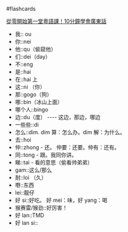 #flashcards 

[從零開始第一堂粵語課！10分鐘學會廣東話](https://youtu.be/KI5bKz68_Hk) 
- 我:: ou <!--SR:!2024-03-20-15-52,250,250-->
- 你::nei <!--SR:!2024-04-08-23-05,269.3,270-->
- 他::qu（偷窥他） <!--SR:!2024-03-06-20-57,236.2,251-->
- 们::dei（day） <!--SR:!2024-03-24-03-53,253.5,250-->
- 不::eng <!--SR:!2024-03-16-23-00,246.3,250-->
- 是::hai <!--SR:!2024-02-28-15-53,229,250-->
- 在::hai 上 <!--SR:!2024-03-13-11-03,242.8,250-->
- 这::ni （你） <!--SR:!2024-03-20-11-02,249.8,250-->
- 那::gogo（狗） <!--SR:!2023-08-05-21-22,17.5,231-->
- 哪::bin（冰山上面） <!--SR:!2024-03-11-23-02,241.3,250-->
- 哪个人::bingo <!--SR:!2024-03-23-03-51,252.5,250-->
- 边::du（度） ---- 这边，那边，哪边 <!--SR:!2024-02-28-04-10,228.5,250-->
- 一些些::di  <!--SR:!2024-03-08-03-49,237.5,251-->
- 怎么::dim.  dim 算：怎么办。dim 解：为什么。 <!--SR:!2024-03-04-16-08,234,250-->
- 去::hoi <!--SR:!2024-02-05-08-37,205.7,230-->
- 仲::zhong - 还。   仲要：还要。仲有：还有。 <!--SR:!2024-02-24-23-03,225.3,250-->
- 同::tong - 跟。我同你讲。 <!--SR:!2024-03-01-03-50,230.5,250-->
- 睇::tai - 看的意思（偷看帅弟弟） <!--SR:!2024-03-19-11-02,248.8,250-->
- gam::这么/那么 <!--SR:!2024-03-17-04-09,246.5,250-->
- 耐::loi （久） <!--SR:!2024-03-15-11-01,244.8,250-->
- 嘢::东西 <!--SR:!2024-03-09-23-03,239.3,250-->
- lei::靓仔 <!--SR:!2024-03-26-03-54,255.5,250-->
- 好 si::好吃。   好 mei：味，好 yang：喝 <!--SR:!2024-04-13-18-18,274.1,270-->
- 猴赛雷/猴劲::好厉害！ <!--SR:!2024-04-18-01-45,278.4,270-->
- 好 lan::TMD <!--SR:!2024-03-14-03-52,243.5,250-->
- 好 lan si:: <!--SR:!2024-03-07-11-05,236.8,250-->